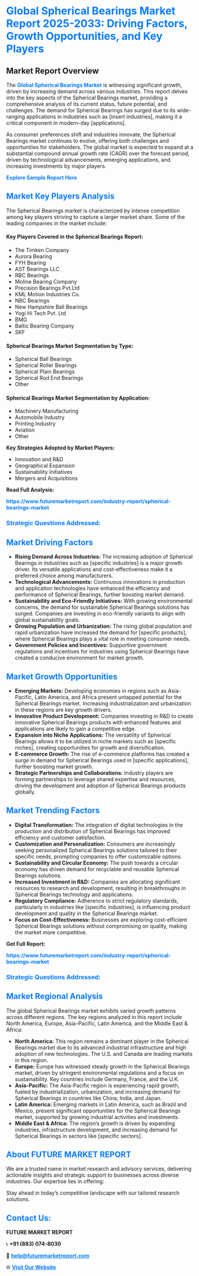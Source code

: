 <h1 style="color: #007BFF;">Global Spherical Bearings Market Report 2025-2033: Driving Factors, Growth Opportunities, and Key Players</h1>

<section id="overview">
<h2>Market Report Overview</h2>
<p>The <a href="https://www.futuremarketreport.com/industry-report/spherical-bearings-market" style="color: #007BFF; text-decoration: none;"><strong>Global Spherical Bearings Market</strong></a> is witnessing significant growth, driven by increasing demand across various industries. This report delves into the key aspects of the Spherical Bearings market, providing a comprehensive analysis of its current status, future potential, and challenges. The demand for Spherical Bearings has surged due to its wide-ranging applications in industries such as [insert industries], making it a critical component in modern-day [applications].</p>
<p>As consumer preferences shift and industries innovate, the Spherical Bearings market continues to evolve, offering both challenges and opportunities for stakeholders. The global market is expected to expand at a substantial compound annual growth rate (CAGR) over the forecast period, driven by technological advancements, emerging applications, and increasing investments by major players.</p>
</section>

<section id="overview">
<p><a href="https://www.futuremarketreport.com/request-sample/reportId=58071" style="color: #007BFF; text-decoration: none;"><strong>Explore Sample Report Here</strong></a></p>
</section>

<section id="key-players">
<h2 style="color: #007BFF;">Market Key Players Analysis</h2>
<p>The Spherical Bearings market is characterized by intense competition among key players striving to capture a larger market share. Some of the leading companies in the market include:</p>
<h4>Key Players Covered in the Spherical Bearings Report:</h4>
<ul><li>The Timken Company</li><li>Aurora Bearing</li><li>FYH Bearing</li><li>AST Bearings LLC</li><li>RBC Bearings</li><li>Moline Bearing Company</li><li>Precision Bearings Pvt.Ltd</li><li>KML Motion Industries Co.</li><li>NBC Bearings</li><li>New Hampshire Ball Bearings</li><li>Yogi Hi Tech Pvt. Ltd</li><li>BMG</li><li>Baltic Bearing Company</li><li>SKF</li></ul>
<h4>Spherical Bearings Market Segmentation by Type:</h4>
<ul><li>Spherical Ball Bearings</li><li>Spherical Roller Bearings</li><li>Spherical Plain Bearings</li><li>Spherical Rod End Bearings</li><li>Other</li></ul>

<h4>Spherical Bearings Market Segmentation by Application:</h4>
<ul><li>Machinery Manufacturing</li><li>Automobile Industry</li><li>Printing Industry</li><li>Aviation</li><li>Other</li></ul>
<p><strong>Key Strategies Adopted by Market Players:</strong></p>
<ul>
<li>Innovation and R&D</li>
<li>Geographical Expansion</li>
<li>Sustainability Initiatives</li>
<li>Mergers and Acquisitions</li>
</ul>
</section>

<section>
<p><strong>Read Full Analysis: </strong></p><a href="https://www.futuremarketreport.com/industry-report/spherical-bearings-market" style="color: #007BFF; text-decoration: none;"><strong>https://www.futuremarketreport.com/industry-report/spherical-bearings-market</strong></a>
<h3 style="color: #007BFF;">Strategic Questions Addressed:</h3>
</section>

<section id="driving-factors">
<h2 style="color: #007BFF;">Market Driving Factors</h2>
<ul>
<li><strong>Rising Demand Across Industries:</strong> The increasing adoption of Spherical Bearings in industries such as [specific industries] is a major growth driver. Its versatile applications and cost-effectiveness make it a preferred choice among manufacturers.</li>
<li><strong>Technological Advancements:</strong> Continuous innovations in production and application technologies have enhanced the efficiency and performance of Spherical Bearings, further boosting market demand.</li>
<li><strong>Sustainability and Eco-Friendly Initiatives:</strong> With growing environmental concerns, the demand for sustainable Spherical Bearings solutions has surged. Companies are investing in eco-friendly variants to align with global sustainability goals.</li>
<li><strong>Growing Population and Urbanization:</strong> The rising global population and rapid urbanization have increased the demand for [specific products], where Spherical Bearings plays a vital role in meeting consumer needs.</li>
<li><strong>Government Policies and Incentives:</strong> Supportive government regulations and incentives for industries using Spherical Bearings have created a conducive environment for market growth.</li>
</ul>
</section>

<section id="growth-opportunities">
<h2 style="color: #007BFF;">Market Growth Opportunities</h2>
<ul>
<li><strong>Emerging Markets:</strong> Developing economies in regions such as Asia-Pacific, Latin America, and Africa present untapped potential for the Spherical Bearings market. Increasing industrialization and urbanization in these regions are key growth drivers.</li>
<li><strong>Innovative Product Development:</strong> Companies investing in R&D to create innovative Spherical Bearings products with enhanced features and applications are likely to gain a competitive edge.</li>
<li><strong>Expansion into Niche Applications:</strong> The versatility of Spherical Bearings allows it to be utilized in niche markets such as [specific niches], creating opportunities for growth and diversification.</li>
<li><strong>E-commerce Growth:</strong> The rise of e-commerce platforms has created a surge in demand for Spherical Bearings used in [specific applications], further boosting market growth.</li>
<li><strong>Strategic Partnerships and Collaborations:</strong> Industry players are forming partnerships to leverage shared expertise and resources, driving the development and adoption of Spherical Bearings products globally.</li>
</ul>
</section>

<section id="trending-factors">
<h2 style="color: #007BFF;">Market Trending Factors</h2>
<ul>
<li><strong>Digital Transformation:</strong> The integration of digital technologies in the production and distribution of Spherical Bearings has improved efficiency and customer satisfaction.</li>
<li><strong>Customization and Personalization:</strong> Consumers are increasingly seeking personalized Spherical Bearings solutions tailored to their specific needs, prompting companies to offer customizable options.</li>
<li><strong>Sustainability and Circular Economy:</strong> The push towards a circular economy has driven demand for recyclable and reusable Spherical Bearings solutions.</li>
<li><strong>Increased Investment in R&D:</strong> Companies are allocating significant resources to research and development, resulting in breakthroughs in Spherical Bearings technology and applications.</li>
<li><strong>Regulatory Compliance:</strong> Adherence to strict regulatory standards, particularly in industries like [specific industries], is influencing product development and quality in the Spherical Bearings market.</li>
<li><strong>Focus on Cost-Effectiveness:</strong> Businesses are exploring cost-efficient Spherical Bearings solutions without compromising on quality, making the market more competitive.</li>
</ul>
</section>

<section>
<p><strong>Get Full Report: </strong></p><a href="https://www.futuremarketreport.com/industry-report/spherical-bearings-market" style="color: #007BFF; text-decoration: none;"><strong>https://www.futuremarketreport.com/industry-report/spherical-bearings-market</strong></a>
<h3 style="color: #007BFF;">Strategic Questions Addressed:</h3>
</section>


<section id="regional-analysis">
<h2 style="color: #007BFF;">Market Regional Analysis</h2>
<p>The global Spherical Bearings market exhibits varied growth patterns across different regions. The key regions analyzed in this report include North America, Europe, Asia-Pacific, Latin America, and the Middle East & Africa:</p>
<ul>
<li><strong>North America:</strong> This region remains a dominant player in the Spherical Bearings market due to its advanced industrial infrastructure and high adoption of new technologies. The U.S. and Canada are leading markets in this region.</li>
<li><strong>Europe:</strong> Europe has witnessed steady growth in the Spherical Bearings market, driven by stringent environmental regulations and a focus on sustainability. Key countries include Germany, France, and the U.K.</li>
<li><strong>Asia-Pacific:</strong> The Asia-Pacific region is experiencing rapid growth, fueled by industrialization, urbanization, and increasing demand for Spherical Bearings in countries like China, India, and Japan.</li>
<li><strong>Latin America:</strong> Emerging markets in Latin America, such as Brazil and Mexico, present significant opportunities for the Spherical Bearings market, supported by growing industrial activities and investments.</li>
<li><strong>Middle East & Africa:</strong> The region’s growth is driven by expanding industries, infrastructure development, and increasing demand for Spherical Bearings in sectors like [specific sectors].</li>
</ul>
</section>

<footer>
<h2 style="color: #007BFF;">About FUTURE MARKET REPORT</h2>
<p>We are a trusted name in market research and advisory services, delivering actionable insights and strategic support to businesses across diverse industries. Our expertise lies in offering:</p>

<p>Stay ahead in today’s competitive landscape with our tailored research solutions.</p>

<h2 style="color: #007BFF;">Contact Us:</h2>
<p><strong>FUTURE MARKET REPORT</strong></p>
<p>📞 <strong>+91 (883) 074-8030</strong></p>
<p>📧 <strong><a href="mailto:help@futuremarketreport.com" style="color: #007BFF;">help@futuremarketreport.com</a></strong></p>
<p>🌐 <strong><a href="https://www.futuremarketreport.com/" style="color: #007BFF;">Visit Our Website</a></strong></p>
</footer>